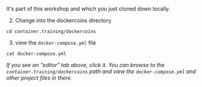 It's part of this workshop and which you just cloned down locally.

2. Change into the dockercoins directory

```execute
cd container.training/dockercoins
```

3. view the `docker-compose.yml` file

```execute
cat docker-compose.yml
```

*If you see an "editor" tab above, click it. You can browse to the `container.training/dockercoins` path and view the `docker-compose.yml` and other project files in there.*
